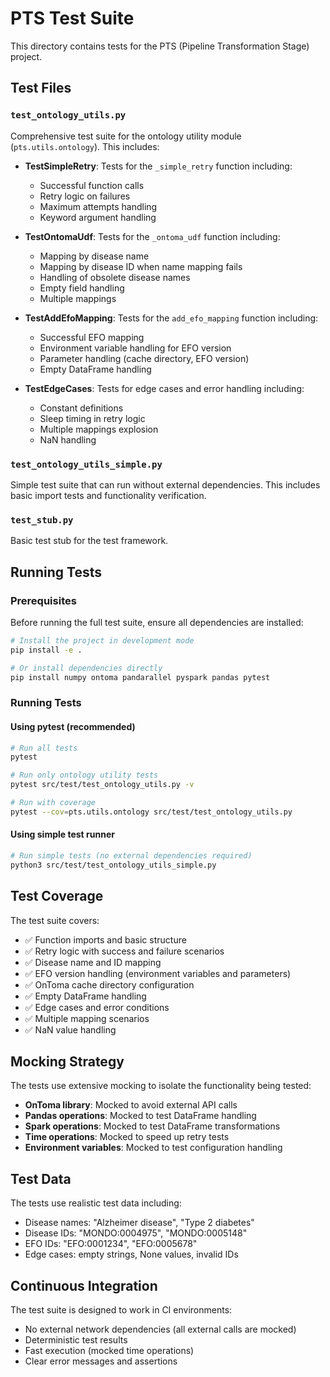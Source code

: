 # PTS Test Suite

This directory contains tests for the PTS (Pipeline Transformation Stage) project.

## Test Files

### `test_ontology_utils.py`
Comprehensive test suite for the ontology utility module (`pts.utils.ontology`). This includes:

- **TestSimpleRetry**: Tests for the `_simple_retry` function including:
  - Successful function calls
  - Retry logic on failures
  - Maximum attempts handling
  - Keyword argument handling

- **TestOntomaUdf**: Tests for the `_ontoma_udf` function including:
  - Mapping by disease name
  - Mapping by disease ID when name mapping fails
  - Handling of obsolete disease names
  - Empty field handling
  - Multiple mappings

- **TestAddEfoMapping**: Tests for the `add_efo_mapping` function including:
  - Successful EFO mapping
  - Environment variable handling for EFO version
  - Parameter handling (cache directory, EFO version)
  - Empty DataFrame handling

- **TestEdgeCases**: Tests for edge cases and error handling including:
  - Constant definitions
  - Sleep timing in retry logic
  - Multiple mappings explosion
  - NaN handling

### `test_ontology_utils_simple.py`
Simple test suite that can run without external dependencies. This includes basic import tests and functionality verification.

### `test_stub.py`
Basic test stub for the test framework.

## Running Tests

### Prerequisites
Before running the full test suite, ensure all dependencies are installed:

```bash
# Install the project in development mode
pip install -e .

# Or install dependencies directly
pip install numpy ontoma pandarallel pyspark pandas pytest
```

### Running Tests

#### Using pytest (recommended)
```bash
# Run all tests
pytest

# Run only ontology utility tests
pytest src/test/test_ontology_utils.py -v

# Run with coverage
pytest --cov=pts.utils.ontology src/test/test_ontology_utils.py
```

#### Using simple test runner
```bash
# Run simple tests (no external dependencies required)
python3 src/test/test_ontology_utils_simple.py
```

## Test Coverage

The test suite covers:

- ✅ Function imports and basic structure
- ✅ Retry logic with success and failure scenarios
- ✅ Disease name and ID mapping
- ✅ EFO version handling (environment variables and parameters)
- ✅ OnToma cache directory configuration
- ✅ Empty DataFrame handling
- ✅ Edge cases and error conditions
- ✅ Multiple mapping scenarios
- ✅ NaN value handling

## Mocking Strategy

The tests use extensive mocking to isolate the functionality being tested:

- **OnToma library**: Mocked to avoid external API calls
- **Pandas operations**: Mocked to test DataFrame handling
- **Spark operations**: Mocked to test DataFrame transformations
- **Time operations**: Mocked to speed up retry tests
- **Environment variables**: Mocked to test configuration handling

## Test Data

The tests use realistic test data including:
- Disease names: "Alzheimer disease", "Type 2 diabetes"
- Disease IDs: "MONDO:0004975", "MONDO:0005148"
- EFO IDs: "EFO:0001234", "EFO:0005678"
- Edge cases: empty strings, None values, invalid IDs

## Continuous Integration

The test suite is designed to work in CI environments:
- No external network dependencies (all external calls are mocked)
- Deterministic test results
- Fast execution (mocked time operations)
- Clear error messages and assertions

